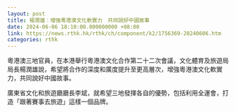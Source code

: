 ```yaml
---
layout: post
title: 楊潤雄︰增強粵港澳文化軟實力　共同說好中國故事
date: 2024-06-06 18:10:00.000000000 +08:00
link: https://news.rthk.hk/rthk/ch/component/k2/1756369-20240606.htm
categories: rthk
---
```


粵港澳三地官員，在本港舉行粵港澳文化合作第二十二次會議，文化體育及旅遊局局長楊潤雄說，希望將合作的深度和廣度提升至更高層次，增強粵港澳文化軟實力，共同說好中國故事。

廣東省文化和旅遊廳廳長李斌，就希望三地發揮各自的優勢，包括利用全運會，打造「跟著賽事去旅遊」這樣一個品牌。

